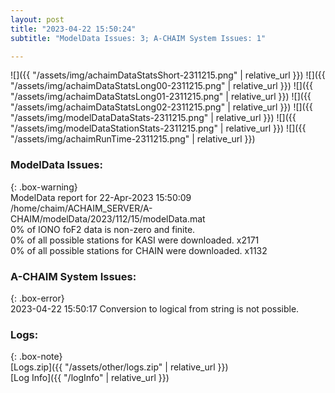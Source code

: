 ```yaml
---
layout: post
title: "2023-04-22 15:50:24"
subtitle: "ModelData Issues: 3; A-CHAIM System Issues: 1"

---
```


![]({{ "/assets/img/achaimDataStatsShort-2311215.png" | relative_url }})
![]({{ "/assets/img/achaimDataStatsLong00-2311215.png" | relative_url }})
![]({{ "/assets/img/achaimDataStatsLong01-2311215.png" | relative_url }})
![]({{ "/assets/img/achaimDataStatsLong02-2311215.png" | relative_url }})
![]({{ "/assets/img/modelDataDataStats-2311215.png" | relative_url }})
![]({{ "/assets/img/modelDataStationStats-2311215.png" | relative_url }})
![]({{ "/assets/img/achaimRunTime-2311215.png" | relative_url }})


### ModelData Issues:  
  
{: .box-warning}  
 ModelData report for 22-Apr-2023 15:50:09   
 /home/chaim/ACHAIM_SERVER/A-CHAIM/modelData/2023/112/15/modelData.mat   
 0% of IONO foF2 data is non-zero and finite.   
 0% of all possible stations for KASI were downloaded. x2171   
 0% of all possible stations for CHAIN were downloaded. x1132   
  
### A-CHAIM System Issues:  
  
{: .box-error}  
2023-04-22 15:50:17 Conversion to logical from string is not possible.  

### Logs:  
  
{: .box-note}  
[Logs.zip]({{ "/assets/other/logs.zip" | relative_url }})  
[Log Info]({{ "/logInfo" | relative_url }})  
